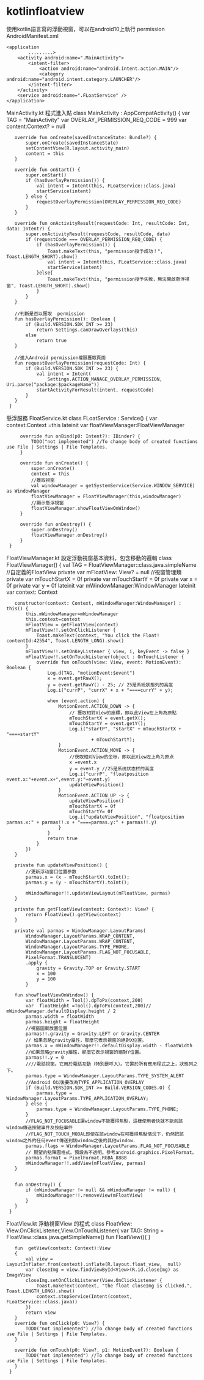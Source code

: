 # kotlinfloatview

使用kotlin語言寫的浮動視窗，可以在android10上執行
permission
AndroidManifest.xml
   <manifest xmlns:android="http://schemas.android.com/apk/res/android"
          package="lyon.calculator.kotlinfloatview">
    <!--新增許可權-->
    <!--浮動視窗，需要添加权限-->
    <uses-permission android:name="android.permission.SYSTEM_ALERT_WINDOW" />
    <!--android 9.0上使用前台服务，需要添加权限-->
    <uses-permission android:name="android.permission.FOREGROUND_SERVICE" />

    <application
            .........>
        <activity android:name=".MainActivity">
            <intent-filter>
                <action android:name="android.intent.action.MAIN"/>
                <category android:name="android.intent.category.LAUNCHER"/>
            </intent-filter>
        </activity>
        <service android:name=".FLoatService" />
    </application>
</manifest>
  
MainActivity.kt 程式進入點
      class MainActivity : AppCompatActivity() {
       var TAG = "MainActivity"
       var OVERLAY_PERMISSION_REQ_CODE = 999
       var content:Context? = null

       override fun onCreate(savedInstanceState: Bundle?) {
           super.onCreate(savedInstanceState)
           setContentView(R.layout.activity_main)
           content = this
       }

       override fun onStart() {
           super.onStart()
           if (hasOverlayPermission()) {
               val intent = Intent(this, FLoatService::class.java)
               startService(intent)
           } else {
               requestOverlayPermission(OVERLAY_PERMISSION_REQ_CODE)
           }
       }

       override fun onActivityResult(requestCode: Int, resultCode: Int, data: Intent?) {
           super.onActivityResult(requestCode, resultCode, data)
           if (requestCode === OVERLAY_PERMISSION_REQ_CODE) {
               if (hasOverlayPermission()) {
                   Toast.makeText(this, "permission授予成功！", Toast.LENGTH_SHORT).show()
                   val intent = Intent(this, FLoatService::class.java)
                   startService(intent)
               }else{
                   Toast.makeText(this, "permission授予失敗，無法開啟懸浮視窗", Toast.LENGTH_SHORT).show()
               }
           }
       }

       //判斷是否以獲取  permission
       fun hasOverlayPermission(): Boolean {
           if (Build.VERSION.SDK_INT >= 23)
               return Settings.canDrawOverlays(this)
           else
               return true
       }

       //進入Android permission權限獲取頁面
       fun requestOverlayPermission(requestCode: Int) {
           if (Build.VERSION.SDK_INT >= 23) {
               val intent = Intent(
                   Settings.ACTION_MANAGE_OVERLAY_PERMISSION, Uri.parse("package:$packageName"))
               startActivityForResult(intent, requestCode)
           }
       }
     }

懸浮服務 FloatService.kt
     class FLoatService : Service() {
         var context:Context =this
         lateinit var floatViewManager:FloatViewManager

         override fun onBind(p0: Intent?): IBinder? {
             TODO("not implemented") //To change body of created functions use File | Settings | File Templates.
         }

         override fun onCreate() {
             super.onCreate()
             context = this
             //獲取視窗
             val windowManager = getSystemService(Service.WINDOW_SERVICE) as WindowManager
             floatViewManager = FloatViewManager(this,windowManager)
             //顯示懸浮視窗
             floatViewManager.showFloatViewOnWindow()
         }

         override fun onDestroy() {
             super.onDestroy()
             floatViewManager.onDestroy()
         }
     }
  
FloatViewManager.kt 設定浮動視窗基本資料，包含移動的邏輯
     class FloatViewManager() {
       val TAG = FloatViewManager::class.java.simpleName
       //自定義的FloatView
       private var mFloatView: View? = null
       //視窗管理類
       private var mTouchStartX = 0f
       private var mTouchStartY = 0f
       private var x = 0f
       private var y = 0f
       lateinit var mWindowManager:WindowManager
       lateinit var context: Context

       constructor(context: Context, mWindowManager:WindowManager) : this() {
           this.mWindowManager=mWindowManager
           this.context=context
           mFloatView = getFloatView(context)
           mFloatView!!.setOnClickListener {
               Toast.makeText(context, "You click the Float! contentId:42554", Toast.LENGTH_LONG).show()
           }
           mFloatView!!.setOnKeyListener { view, i, keyEvent -> false }
           mFloatView!!.setOnTouchListener(object : OnTouchListener {
               override fun onTouch(view: View, event: MotionEvent): Boolean {
                   Log.d(TAG, "motionEvent:$event")
                   x = event.getRawX();
                   y = event.getRawY() - 25; // 25是系統狀態列的高度
                   Log.i("currP", "currX" + x + "====currY" + y);

                   when (event.action) {
                       MotionEvent.ACTION_DOWN -> {
                           // 獲取相對View的座標，即以此View左上角為原點
                           mTouchStartX = event.getX();
                           mTouchStartY = event.getY();
                           Log.i("startP", "startX" + mTouchStartX + "====startY"
                                   + mTouchStartY);
                       }
                       MotionEvent.ACTION_MOVE -> {
                           //获取相对View的坐标，即以此View左上角为原点
                           x =event.x
                           y = event.y //25是系统状态栏的高度
                           Log.i("currP", "floatposition event.x:"+event.x+",event.y:"+event.y)
                           updateViewPosition()
                       }
                       MotionEvent.ACTION_UP -> {
                           updateViewPosition()
                           mTouchStartX = 0f
                           mTouchStartY= 0f
                           Log.i("updateViewPosition", "floatposition parmas.x:" + parmas!!.x + "====parmas.y:" + parmas!!.y)
                       }
                   }
                   return true
               }
           })
       }

       private fun updateViewPosition() {
           //更新浮动窗口位置参数
           parmas.x = (x - mTouchStartX).toInt();
           parmas.y = (y - mTouchStartY).toInt();

           mWindowManager!!.updateViewLayout(mFloatView, parmas)
       }

       private fun getFloatView(context: Context): View? {
           return FloatView().getView(context)
       }

       private val parmas = WindowManager.LayoutParams(
           WindowManager.LayoutParams.WRAP_CONTENT,
           WindowManager.LayoutParams.WRAP_CONTENT,
           WindowManager.LayoutParams.TYPE_PHONE,
           WindowManager.LayoutParams.FLAG_NOT_FOCUSABLE,
           PixelFormat.TRANSLUCENT)
           .apply {
               gravity = Gravity.TOP or Gravity.START
               x = 100
               y = 100
           }

       fun showFloatViewOnWindow() {
           var floatWidth = Tool().dpToPx(context,200)
           var  floatHeight =Tool().dpToPx(context,200)// mWindowManager.defaultDisplay.height / 2
           parmas.width = floatWidth
           parmas.height = floatHeight
           //視窗圖案放置位置
           parmas!!.gravity = Gravity.LEFT or Gravity.CENTER
           // 如果忽略gravity屬性，那麼它表示視窗的絕對X位置。
           parmas.x = mWindowManager!!.defaultDisplay.width - floatWidth
           //如果忽略gravity屬性，那麼它表示視窗的絕對Y位置。
           parmas!!.y = 0
           ////電話視窗。它用於電話互動（特別是呼入）。它置於所有應用程式之上，狀態列之下。
           parmas.type = WindowManager.LayoutParams.TYPE_SYSTEM_ALERT
           //Android O以後要改為TYPE_APPLICATION_OVERLAY
           if (Build.VERSION.SDK_INT >= Build.VERSION_CODES.O) {
               parmas.type = WindowManager.LayoutParams.TYPE_APPLICATION_OVERLAY;
           } else {
               parmas.type = WindowManager.LayoutParams.TYPE_PHONE;
           }
           //FLAG_NOT_FOCUSABLE讓window不能獲得焦點，這樣使用者快就不能向該window傳送按鍵事件及按鈕事件
           //FLAG_NOT_TOUCH_MODAL即使在該window在可獲得焦點情況下，仍然把該window之外的任何event傳送到該window之後的其他window.
           parmas.flags = WindowManager.LayoutParams.FLAG_NOT_FOCUSABLE
           // 期望的點陣圖格式。預設為不透明。參考android.graphics.PixelFormat。
           parmas.format = PixelFormat.RGBA_8888
           mWindowManager!!.addView(mFloatView, parmas)
       }


       fun onDestroy() {
           if (mWindowManager != null && mWindowManager != null) {
               mWindowManager!!.removeView(mFloatView)
           }
       }
     }
 
FloatView.kt 浮動視窗View 的程式
     class FloatView: View.OnClickListener,View.OnTouchListener{
       var TAG: String = FloatView::class.java.getSimpleName()
       fun FloatView(){
       }

       fun  getView(context: Context):View
       {
           val view = LayoutInflater.from(context).inflate(R.layout.float_view,  null)
           var closeImg = view.findViewById<View>(R.id.closeImg) as ImageView
           closeImg.setOnClickListener(View.OnClickListener {
               Toast.makeText(context, "the float closeImg is clicked.", Toast.LENGTH_LONG).show()
               context.stopService(Intent(context, FLoatService::class.java))
           })
           return view
       }
       override fun onClick(p0: View?) {
           TODO("not implemented") //To change body of created functions use File | Settings | File Templates.
       }

       override fun onTouch(p0: View?, p1: MotionEvent?): Boolean {
           TODO("not implemented") //To change body of created functions use File | Settings | File Templates.
       }
     }
